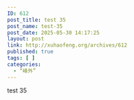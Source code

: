 ```yaml
---
ID: 612
post_title: test 35
post_name: test-35
post_date: 2025-05-30 14:17:25
layout: post
link: http://xuhaofeng.org/archives/612
published: true
tags: [ ]
categories:
  - “峰外”
---
```

test 35